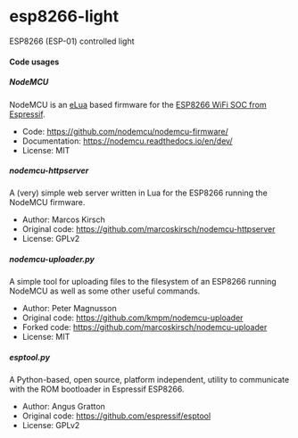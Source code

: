 # esp8266-light
ESP8266 (ESP-01) controlled light




#### Code usages

##### NodeMCU

NodeMCU is an [eLua](http://www.eluaproject.net/) based firmware for the [ESP8266 WiFi SOC from Espressif](http://espressif.com/en/products/esp8266/).

* Code: https://github.com/nodemcu/nodemcu-firmware/
* Documentation: https://nodemcu.readthedocs.io/en/dev/
* License: MIT

##### nodemcu-httpserver

A (very) simple web server written in Lua for the ESP8266 running the NodeMCU firmware.

* Author: Marcos Kirsch
* Original code: https://github.com/marcoskirsch/nodemcu-httpserver
* License: GPLv2

##### nodemcu-uploader.py

A simple tool for uploading files to the filesystem of an ESP8266 running NodeMCU as well as some other useful commands.

* Author: Peter Magnusson
* Original code: https://github.com/kmpm/nodemcu-uploader
* Forked code: https://github.com/marcoskirsch/nodemcu-uploader
* License: MIT

##### esptool.py

A Python-based, open source, platform independent, utility to communicate with the ROM bootloader in Espressif ESP8266.

* Author: Angus Gratton
* Original code: https://github.com/espressif/esptool
* License: GPLv2

